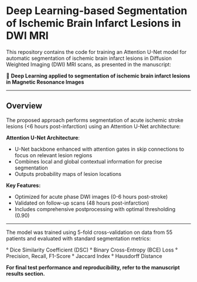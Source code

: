 # Deep Learning-based Segmentation of Ischemic Brain Infarct Lesions in DWI MRI
This repository contains the code for training an Attention U-Net model for automatic segmentation of ischemic brain infarct lesions in Diffusion Weighted Imaging (DWI) MRI scans, as presented in the manuscript:

📄 **Deep Learning applied to segmentation of ischemic brain infarct lesions in Magnetic Resonance Images**

---
## Overview
The proposed approach performs segmentation of acute ischemic stroke lesions (<6 hours post-infarction) using an Attention U-Net architecture:

**Attention U-Net Architecture**:

* U-Net backbone enhanced with attention gates in skip connections to focus on relevant lesion regions
* Combines local and global contextual information for precise segmentation
* Outputs probability maps of lesion locations

**Key Features:**

* Optimized for acute phase DWI images (0-6 hours post-stroke)
* Validated on follow-up scans (48 hours post-infarction)
* Includes comprehensive postprocessing with optimal thresholding (0.90)

---
The model was trained using 5-fold cross-validation on data from 55 patients and evaluated with standard segmentation metrics:

° Dice Similarity Coefficient (DSC)
° Binary Cross-Entropy (BCE) Loss
° Precision, Recall, F1-Score
° Jaccard Index
° Hausdorff Distance

**For final test performance and reproducibility, refer to the manuscript results section.**
